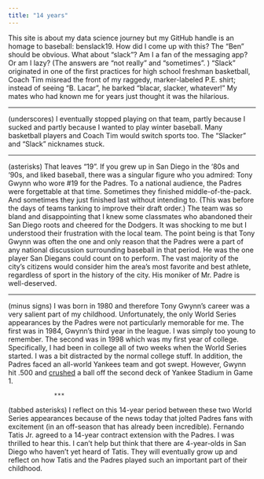 ```yaml
---
title: "14 years"
---
```




This site is about my data science journey but my GitHub handle is an homage to baseball: benslack19. How did I come up with this? The “Ben” should be obvious. What about “slack”? Am I a fan of the messaging app? Or am I lazy? (The answers are “not really” and “sometimes”. ) “Slack” originated in one of the first practices for high school freshman basketball, Coach Tim misread the front of my raggedy, marker-labeled P.E. shirt; instead of seeing “B. Lacar”, he barked “blacar, slacker, whatever!” My mates who had known me for years just thought it was the hilarious.

___

(underscores)
I eventually stopped playing on that team, partly because I sucked and partly because I wanted to play winter baseball. Many basketball players and Coach Tim would switch sports too. The “Slacker” and “Slack” nicknames stuck.

***

(asterisks)
That leaves “19”. If you grew up in San Diego in the ‘80s and ‘90s, and liked baseball, there was a singular figure who you admired: Tony Gwynn who wore #19 for the Padres. To a national audience, the Padres were forgettable at that time. Sometimes they finished middle-of-the-pack. And sometimes they just finished last without intending to. (This was before the days of teams tanking to improve their draft order.) The team was so bland and disappointing that I knew some classmates who abandoned their San Diego roots and cheered for the Dodgers. It was shocking to me but I understood their frustration with the local team. The point being is that Tony Gwynn was often the one and only reason that the Padres were a part of any national discussion surrounding baseball in that period. He was the one player San Diegans could count on to perform. The vast majority of the city’s citizens would consider him the area’s most favorite and best athlete, regardless of sport in the history of the city. His moniker of Mr. Padre is well-deserved.

---

(minus signs)
I was born in 1980 and therefore Tony Gwynn’s career was a very salient part of my childhood. Unfortunately, the only World Series appearances by the Padres were not particularly memorable for me. The first was in 1984, Gwynn’s third year in the league. I was simply too young to remember. The second was in 1998 which was my first year of college. Specifically, I had been in college all of two weeks when the World Series started. I was a bit distracted by the normal college stuff. In addition, the Padres faced an all-world Yankees team and got swept. However, Gwynn hit .500 and [crushed](http://mlb.mlb.com/images/3/6/8/80062368/gwynn_world_series_homer_f46s9jgu.gif) a ball off the second deck of Yankee Stadium in Game 1.

                 ***

(tabbed asterisks)
I reflect on this 14-year period between these two World Series appearances because of the news today that jolted Padres fans with excitement (in an off-season that has already been incredible). Fernando Tatis Jr. agreed to a 14-year contract extension with the Padres. I was thrilled to hear this. I can’t help but think that there are 4-year-olds in San Diego who haven’t yet heard of Tatis. They will eventually grow up and reflect on how Tatis and the Padres played such an important part of their childhood.